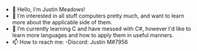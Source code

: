 - 👋 Hello, I'm Justin Meadows!
- 👀 I’m interested in all stuff computers pretty much, and want to learn more about the applicable side of them.
- 🌱 I’m currently learning C and have messed with C#, however I'd like to learn more languages and how to apply them in useful manners.
- 📫 How to reach me:
     -Discord: Justin M#7956

<!---
meadowsjustin/meadowsjustin is a ✨ special ✨ repository because its `README.md` (this file) appears on your GitHub profile.
You can click the Preview link to take a look at your changes.
--->
